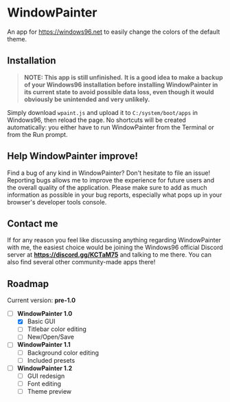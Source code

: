 # WindowPainter
An app for https://windows96.net to easily change the colors of the default theme.

## Installation
> **NOTE: This app is still unfinished.**
> **It is a good idea to make a backup of your Windows96 installation before installing WindowPainter in its current state to avoid possible data loss, even though it would obviously be unintended and very unlikely.**

Simply download `wpaint.js` and upload it to `C:/system/boot/apps` in Windows96, then reload the page.
No shortcuts will be created automatically: you either have to run WindowPainter from the Terminal or from the Run prompt.

## Help WindowPainter improve!
Find a bug of any kind in WindowPainter? Don't hesitate to file an issue! Reporting bugs allows me to improve the experience for future users and the overall quality of the application. Please make sure to add as much information as possible in your bug reports, especially what pops up in your browser's developer tools console.

## Contact me
If for any reason you feel like discussing anything regarding WindowPainter with me, the easiest choice would be joining the Windows96 official Discord server at **https://discord.gg/KCTaM75** and talking to me there. You can also find several other community-made apps there!

## Roadmap
Current version: **pre-1.0**

- [ ] **WindowPainter 1.0**
    - [x] Basic GUI
    - [ ] Titlebar color editing
    - [ ] New/Open/Save
- [ ] **WindowPainter 1.1**
    - [ ] Background color editing
    - [ ] Included presets
- [ ] **WindowPainter 1.2**
    - [ ] GUI redesign
    - [ ] Font editing
    - [ ] Theme preview